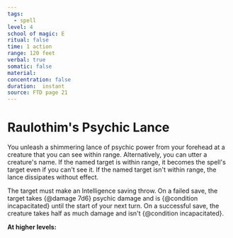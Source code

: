 ```yaml
---
tags:
  - spell
level: 4
school of magic: E
ritual: false
time: 1 action
range: 120 feet
verbal: true
somatic: false
material: 
concentration: false
duration:  instant
source: FTD page 21
---
```

# Raulothim's Psychic Lance
You unleash a shimmering lance of psychic power from your forehead at a creature that you can see within range. Alternatively, you can utter a creature's name. If the named target is within range, it becomes the spell's target even if you can't see it. If the named target isn't within range, the lance dissipates without effect.

The target must make an Intelligence saving throw. On a failed save, the target takes {@damage 7d6} psychic damage and is {@condition incapacitated} until the start of your next turn. On a successful save, the creature takes half as much damage and isn't {@condition incapacitated}.

**At higher levels:** 